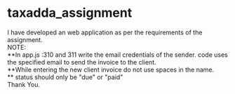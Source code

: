 # taxadda_assignment
I have developed an web application as per the requirements of the assignment.<br />
NOTE:<br />
**In app.js :310 and 311 write the email credentials of the sender. code uses the specified email to send the invoice to the client.<br />
**While entering the new client invoice do not use spaces in the name.<br />
** status should only be "due" or "paid"<br /> 
Thank You.<br />
